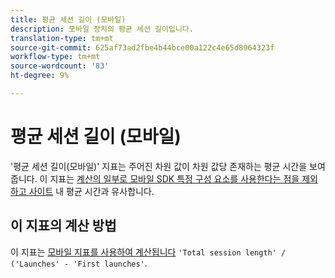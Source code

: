 ```yaml
---
title: 평균 세션 길이 (모바일)
description: 모바일 장치의 평균 세션 길이입니다.
translation-type: tm+mt
source-git-commit: 625af73ad2fbe4b44bce00a122c4e65d8964323f
workflow-type: tm+mt
source-wordcount: '83'
ht-degree: 9%

---
```



# 평균 세션 길이 (모바일)

&#39;평균 세션 길이(모바일)&#39; 지표는 주어진 차원 값이 차원 값당 존재하는 평균 시간을 보여줍니다. 이 지표는 [계산의 일부로 모바일 SDK 특정 구성 요소를 사용한다는 점을 제외하고 사이트](average-time-on-site.md) 내 평균 시간과 유사합니다.

## 이 지표의 계산 방법

이 지표는 [모바일 지표를 사용하여 계산됩니다](https://docs.adobe.com/content/help/en/mobile-services/using/get-started-ug/mobile-metrics/metrics-reference.html) `'Total session length' / ('Launches' - 'First launches'`.
